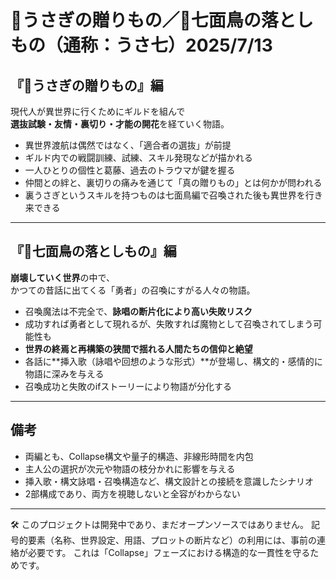 # 🐇うさぎの贈りもの／🦃七面鳥の落としもの（通称：うさ七）2025/7/13

## 『🐇うさぎの贈りもの』編

現代人が異世界に行くためにギルドを組んで  
**選抜試験・友情・裏切り・才能の開花**を経ていく物語。

- 異世界渡航は偶然ではなく、「適合者の選抜」が前提
- ギルド内での戦闘訓練、試練、スキル発現などが描かれる
- 一人ひとりの個性と葛藤、過去のトラウマが鍵を握る
- 仲間との絆と、裏切りの痛みを通じて「真の贈りもの」とは何かが問われる
- 裏うさぎというスキルを持つものは七面鳥編で召喚された後も異世界を行き来できる

---

## 『🦃七面鳥の落としもの』編

**崩壊していく世界**の中で、  
かつての昔話に出てくる「勇者」の召喚にすがる人々の物語。

- 召喚魔法は不完全で、**詠唱の断片化により高い失敗リスク**
- 成功すれば勇者として現れるが、失敗すれば魔物として召喚されてしまう可能性も
- **世界の終焉と再構築の狭間で揺れる人間たちの信仰と絶望**
- 各話に**挿入歌（詠唱や回想のような形式）**が登場し、構文的・感情的に物語に深みを与える
- 召喚成功と失敗のifストーリーにより物語が分化する

---

## 備考

- 両編とも、Collapse構文や量子的構造、非線形時間を内包
- 主人公の選択が次元や物語の枝分かれに影響を与える
- 挿入歌・構文詠唱・召喚構造など、構文設計との接続を意識したシナリオ
- 2部構成であり、両方を視聴しないと全容がわからない

---

🛠️ このプロジェクトは開発中であり、まだオープンソースではありません。
記号的要素（名称、世界設定、用語、プロットの断片など）の利用には、事前の連絡が必要です。
これは「Collapse」フェーズにおける構造的な一貫性を守るためです。

